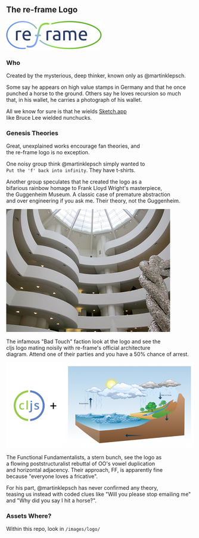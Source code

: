 ## The re-frame Logo

![logo](/images/logo/re-frame_256w.png?raw=true)

### Who

Created by the mysterious, deep thinker, known only as @martinklepsch.

Some say he appears on high value stamps in Germany and that he once <br>
punched a horse to the ground. Others say he loves recursion so much <br>
that, in his wallet, he carries a photograph of his wallet.

All we know for sure is that he wields [Sketch.app](https://www.sketchapp.com/)<br>
like Bruce Lee wielded nunchucks.

### Genesis Theories

Great, unexplained works encourage fan theories, and <br>
the re-frame logo is no exception.

One noisy group think @martinklepsch simply wanted to <br>
`Put the 'f' back into infinity`. They have t-shirts. 

Another group speculates that he created the logo as a <br>
bifarious rainbow homage to Frank Lloyd Wright's masterpiece, <br>
the Guggenheim Museum. A classic case of premature abstraction <br>
and over engineering if you ask me. Their theory, not the Guggenheim.

![](/images/logo/Guggenheim.jpg)

The infamous "Bad Touch" faction look at the logo and see the <br>
cljs logo mating noisily with re-frame's official architecture <br>
diagram. Attend one of their parties and you have a 50% chance of arrest. 

![](/images/logo/Genesis.png)

The Functional Fundamentalists, a stern bunch, see the logo as <br>
a flowing poststructuralist rebuttal of OO's vowel duplication <br>
and horizontal adjacency. Their approach, FF, is apparently fine <br>
because "everyone loves a fricative".

For his part, @martinklepsch has never confirmed any theory, <br>
teasing us instead with coded clues like "Will you please stop emailing me"<br>
and "Why did you say I hit a horse?".

### Assets Where?

Within this repo, look in `/images/logo/`


